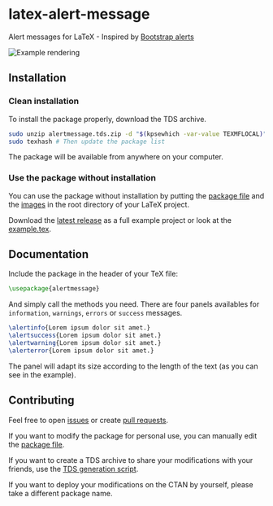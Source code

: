 # latex-alert-message
Alert messages for LaTeX - Inspired by [Bootstrap alerts](http://www.w3schools.com/bootstrap/bootstrap_alerts.asp)

![Example rendering](https://github.com/pidupuis/latex-alert-message/blob/master/panels.png)

## Installation

### Clean installation

To install the package properly, download the TDS archive.

```bash
sudo unzip alertmessage.tds.zip -d "$(kpsewhich -var-value TEXMFLOCAL)" # Extract the archive into the texmf folder
sudo texhash # Then update the package list
```

The package will be available from anywhere on your computer.

### Use the package without installation

You can use the package without installation by putting the [package file](https://raw.githubusercontent.com/pidupuis/latex-alert-message/master/alertmessage.sty) and the [images](https://github.com/pidupuis/latex-alert-message/tree/master/img) in the root directory of your LaTeX project.

Download the [latest release](https://github.com/pidupuis/latex-alert-message/releases/tag/v1.0) as a full example project or look at the [example.tex](https://github.com/pidupuis/latex-alert-message/blob/master/example.tex).

## Documentation

Include the package in the header of your TeX file:
```tex
\usepackage{alertmessage}
```

And simply call the methods you need. There are four panels availables for `information`, `warnings`, `errors` or `success` messages. 

```tex
\alertinfo{Lorem ipsum dolor sit amet.}
\alertsuccess{Lorem ipsum dolor sit amet.}
\alertwarning{Lorem ipsum dolor sit amet.}
\alerterror{Lorem ipsum dolor sit amet.}
```

The panel will adapt its size according to the length of the text (as you can see in the example).

## Contributing

Feel free to open [issues](https://github.com/pidupuis/latex-alert-message/issues) or create [pull requests](https://github.com/pidupuis/latex-alert-message/pulls).

If you want to modify the package for personal use, you can manually edit the [package file](https://raw.githubusercontent.com/pidupuis/latex-alert-message/master/alertmessage.sty).

If you want to create a TDS archive to share your modifications with your friends, use the [TDS generation script](https://raw.githubusercontent.com/pidupuis/latex-alert-message/master/generate_tds.sh).

If you want to deploy your modifications on the CTAN by yourself, please take a different package name.


